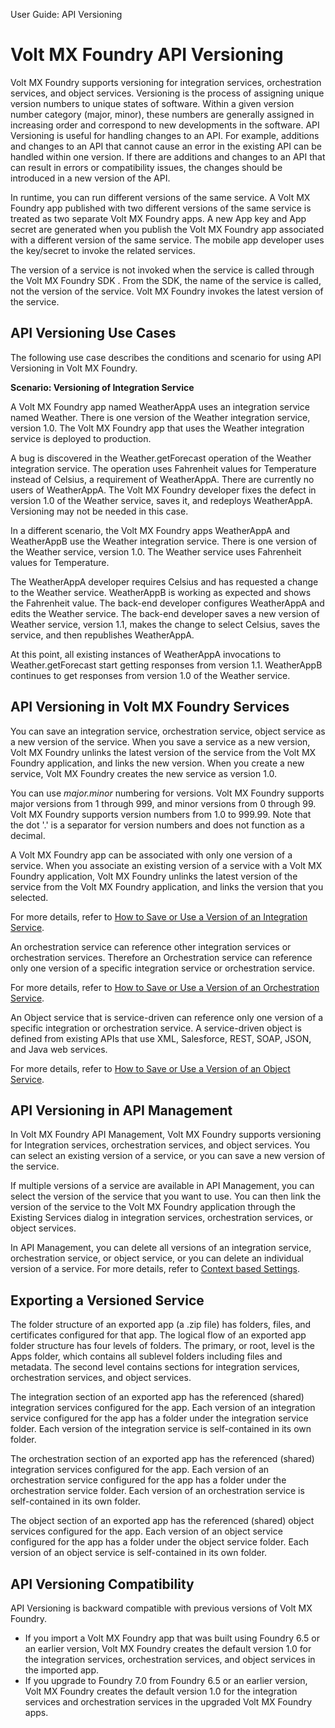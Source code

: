                                

User Guide: API Versioning

Volt MX  Foundry API Versioning
=============================

Volt MX  Foundry supports versioning for integration services, orchestration services, and object services. Versioning is the process of assigning unique version numbers to unique states of software. Within a given version number category (major, minor), these numbers are generally assigned in increasing order and correspond to new developments in the software. API Versioning is useful for handling changes to an API. For example, additions and changes to an API that cannot cause an error in the existing API can be handled within one version. If there are additions and changes to an API that can result in errors or compatibility issues, the changes should be introduced in a new version of the API.  
  

In runtime, you can run different versions of the same service. A Volt MX Foundry app published with two different versions of the same service is treated as two separate Volt MX Foundry apps. A new App key and App secret are generated when you publish the Volt MX Foundry app associated with a different version of the same service. The mobile app developer uses the key/secret to invoke the related services.

The version of a service is not invoked when the service is called through the Volt MX Foundry SDK . From the SDK, the name of the service is called, not the version of the service. Volt MX Foundry invokes the latest version of the service.

API Versioning Use Cases
------------------------

The following use case describes the conditions and scenario for using API Versioning in Volt MX Foundry.

**Scenario: Versioning of Integration Service**

A Volt MX Foundry app named WeatherAppA uses an integration service named Weather. There is one version of the Weather integration service, version 1.0. The Volt MX Foundry app that uses the Weather integration service is deployed to production.

A bug is discovered in the Weather.getForecast operation of the Weather integration service. The operation uses Fahrenheit values for Temperature instead of Celsius, a requirement of WeatherAppA. There are currently no users of WeatherAppA. The Volt MX Foundry developer fixes the defect in version 1.0 of the Weather service, saves it, and redeploys WeatherAppA. Versioning may not be needed in this case.

In a different scenario, the Volt MX Foundry apps WeatherAppA and WeatherAppB use the Weather integration service. There is one version of the Weather service, version 1.0. The Weather service uses Fahrenheit values for Temperature.

The WeatherAppA developer requires Celsius and has requested a change to the Weather service. WeatherAppB is working as expected and shows the Fahrenheit value. The back-end developer configures WeatherAppA and edits the Weather service. The back-end developer saves a new version of Weather service, version 1.1, makes the change to select Celsius, saves the service, and then republishes WeatherAppA.

At this point, all existing instances of WeatherAppA invocations to Weather.getForecast start getting responses from version 1.1. WeatherAppB continues to get responses from version 1.0 of the Weather service.

API Versioning in Volt MX Foundry Services
-----------------------------------------

You can save an integration service, orchestration service, object service as a new version of the service. When you save a service as a new version, Volt MX Foundry unlinks the latest version of the service from the Volt MX Foundry application, and links the new version. When you create a new service, Volt MX Foundry creates the new service as version 1.0.

You can use _major.minor_ numbering for versions. Volt MX Foundry supports major versions from 1 through 999, and minor versions from 0 through 99. Volt MX Foundry supports version numbers from 1.0 to 999.99. Note that the dot '.' is a separator for version numbers and does not function as a decimal.

A Volt MX Foundry app can be associated with only one version of a service. When you associate an existing version of a service with a Volt MX Foundry application, Volt MX Foundry unlinks the latest version of the service from the Volt MX Foundry application, and links the version that you selected.

For more details, refer to [How to Save or Use a Version of an Integration Service](Manage_Existing_Integration_Services_1.md#how-to-save-or-use-a-version-of-a-service).

An orchestration service can reference other integration services or orchestration services. Therefore an Orchestration service can reference only one version of a specific integration service or orchestration service.

For more details, refer to [How to Save or Use a Version of an Orchestration Service](Orchestration.md#OrchVersioning).

An Object service that is service-driven can reference only one version of a specific integration or orchestration service. A service-driven object is defined from existing APIs that use XML, Salesforce, REST, SOAP, JSON, and Java web services.

For more details, refer to [How to Save or Use a Version of an Object Service](Manage_Existing_Integration_Services_1.md#how-to-save-or-use-a-version-of-a-service).

API Versioning in API Management
--------------------------------

In Volt MX Foundry API Management, Volt MX Foundry supports versioning for Integration services, orchestration services, and object services. You can select an existing version of a service, or you can save a new version of the service.

If multiple versions of a service are available in API Management, you can select the version of the service that you want to use. You can then link the version of the service to the Volt MX Foundry application through the Existing Services dialog in integration services, orchestration services, or object services.

In API Management, you can delete all versions of an integration service, orchestration service, or object service, or you can delete an individual version of a service. For more details, refer to [Context based Settings](API_Management.md#context-based-options).

Exporting a Versioned Service
-----------------------------

The folder structure of an exported app (a .zip file) has folders, files, and certificates configured for that app. The logical flow of an exported app folder structure has four levels of folders. The primary, or root, level is the Apps folder, which contains all sublevel folders including files and metadata. The second level contains sections for integration services, orchestration services, and object services.

The integration section of an exported app has the referenced (shared) integration services configured for the app. Each version of an integration service configured for the app has a folder under the integration service folder. Each version of the integration service is self-contained in its own folder.

The orchestration section of an exported app has the referenced (shared) integration services configured for the app. Each version of an orchestration service configured for the app has a folder under the orchestration service folder. Each version of an orchestration service is self-contained in its own folder.

The object section of an exported app has the referenced (shared) object services configured for the app. Each version of an object service configured for the app has a folder under the object service folder. Each version of an object service is self-contained in its own folder.

API Versioning Compatibility
----------------------------

API Versioning is backward compatible with previous versions of Volt MX Foundry.

*   If you import a Volt MX Foundry app that was built using Foundry 6.5 or an earlier version, Volt MX Foundry creates the default version 1.0 for the integration services, orchestration services, and object services in the imported app.
*   If you upgrade to Foundry 7.0 from Foundry 6.5 or an earlier version, Volt MX Foundry creates the default version 1.0 for the integration services and orchestration services in the upgraded Volt MX Foundry apps.
